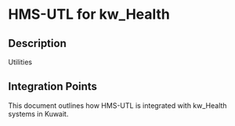 # HMS-UTL for kw_Health

## Description

Utilities

## Integration Points

This document outlines how HMS-UTL is integrated with kw_Health systems in Kuwait.
